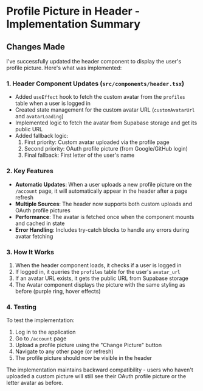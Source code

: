 # Profile Picture in Header - Implementation Summary

## Changes Made

I've successfully updated the header component to display the user's profile picture. Here's what was implemented:

### 1. **Header Component Updates** (`src/components/header.tsx`)

- Added `useEffect` hook to fetch the custom avatar from the `profiles` table when a user is logged in
- Created state management for the custom avatar URL (`customAvatarUrl` and `avatarLoading`)
- Implemented logic to fetch the avatar from Supabase storage and get its public URL
- Added fallback logic:
  1. First priority: Custom avatar uploaded via the profile page
  2. Second priority: OAuth profile picture (from Google/GitHub login)
  3. Final fallback: First letter of the user's name

### 2. **Key Features**

- **Automatic Updates**: When a user uploads a new profile picture on the `/account` page, it will automatically appear in the header after a page refresh
- **Multiple Sources**: The header now supports both custom uploads and OAuth profile pictures
- **Performance**: The avatar is fetched once when the component mounts and cached in state
- **Error Handling**: Includes try-catch blocks to handle any errors during avatar fetching

### 3. **How It Works**

1. When the header component loads, it checks if a user is logged in
2. If logged in, it queries the `profiles` table for the user's `avatar_url`
3. If an avatar URL exists, it gets the public URL from Supabase storage
4. The Avatar component displays the picture with the same styling as before (purple ring, hover effects)

### 4. **Testing**

To test the implementation:

1. Log in to the application
2. Go to `/account` page
3. Upload a profile picture using the "Change Picture" button
4. Navigate to any other page (or refresh)
5. The profile picture should now be visible in the header

The implementation maintains backward compatibility - users who haven't uploaded a custom picture will still see their OAuth profile picture or the letter avatar as before.
